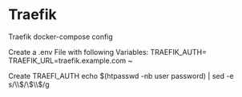 # Traefik
Traefik docker-compose config

Create a .env File with following Variables:
TRAEFIK_AUTH=
TRAEFIK_URL=traefik.example.com
~

Create TRAEFI_AUTH
echo $(htpasswd -nb user password) | sed -e s/\\$/\\$\\$/g
